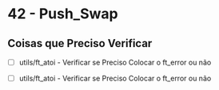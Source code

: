 # 42 - Push_Swap

## Coisas que Preciso Verificar

- [ ] utils/ft_atoi - Verificar se Preciso Colocar o ft_error ou não
- [ ] utils/ft_atoi - Verificar se Preciso Colocar o ft_error ou não


